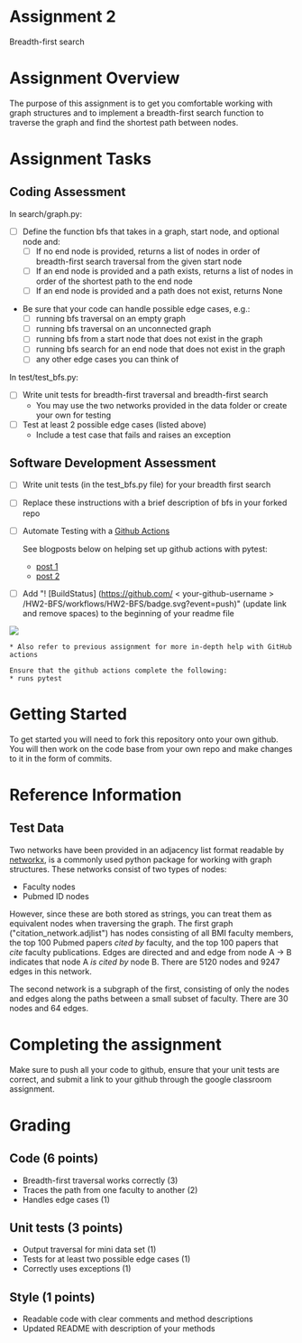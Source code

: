 # Assignment 2
Breadth-first search

# Assignment Overview
The purpose of this assignment is to get you comfortable working with graph structures and to implement a breadth-first search function to traverse the graph and find the shortest path between nodes.

# Assignment Tasks

## Coding Assessment
In search/graph.py:
* [ ] Define the function bfs that takes in a graph, start node, and optional node and:
	* [ ] If no end node is provided, returns a list of nodes in order of breadth-first search traversal from the given start node
	* [ ] If an end node is provided and a path exists, returns a list of nodes in order of the shortest path to the end node
	* [ ] If an end node is provided and a path does not exist, returns None

* Be sure that your code can handle possible edge cases, e.g.:
	* [ ] running bfs traversal on an empty graph
	* [ ] running bfs traversal on an unconnected graph
	* [ ] running bfs from a start node that does not exist in the graph
	* [ ] running bfs search for an end node that does not exist in the graph
	* [ ] any other edge cases you can think of 

In test/test_bfs.py:
* [ ] Write unit tests for breadth-first traversal and breadth-first search 
    * You may use the two networks provided in the data folder or create your own for testing
* [ ] Test at least 2 possible edge cases (listed above)
    *  Include a test case that fails and raises an exception


## Software Development Assessment

* [ ] Write unit tests (in the test_bfs.py file) for your breadth first search
* [ ] Replace these instructions with a brief description of bfs in your forked repo
	
* [ ] Automate Testing with a [Github Actions](https://docs.github.com/en/actions)

	See blogposts below on helping set up github actions with pytest:
	
	* [post 1](https://blog.dennisokeeffe.com/blog/2021-08-08-pytest-with-github-actions)
	* [post 2](https://mattsegal.dev/pytest-on-github-actions.html)

* [ ] Add "! [BuildStatus] (https://github.com/ < your-github-username > /HW2-BFS/workflows/HW2-BFS/badge.svg?event=push)" (update link and remove spaces) to the beginning of your readme file

![](https://github.com/IJbeasley/HW2-BFS/workflows/Project%20Tests/badge.svg)



	* Also refer to previous assignment for more in-depth help with GitHub actions

	Ensure that the github actions complete the following:
	* runs pytest

# Getting Started
To get started you will need to fork this repository onto your own github. You will then work on the code base from your own repo and make changes to it in the form of commits. 

# Reference Information
## Test Data
Two networks have been provided in an adjacency list format readable by [networkx](https://networkx.org/), is a commonly used python package for working with graph structures. These networks consist of two types of nodes:
* Faculty nodes 
* Pubmed ID nodes

However, since these are both stored as strings, you can treat them as equivalent nodes when traversing the graph. The first graph ("citation_network.adjlist") has nodes consisting of all BMI faculty members, the top 100 Pubmed papers *cited by* faculty, and the top 100 papers that *cite* faculty publications. Edges are directed and and edge from node A -> B indicates that node A *is cited by* node B. There are 5120 nodes and 9247 edges in this network.

The second network is a subgraph of the first, consisting of only the nodes and edges along the paths between a small subset of faculty. There are 30 nodes and 64 edges.

# Completing the assignment
Make sure to push all your code to github, ensure that your unit tests are correct, and submit a link to your github through the google classroom assignment.

# Grading

## Code (6 points)
* Breadth-first traversal works correctly (3)
* Traces the path from one faculty to another (2)
* Handles edge cases (1)

## Unit tests (3 points)
* Output traversal for mini data set (1)
* Tests for at least two possible edge cases (1)
* Correctly uses exceptions (1)

## Style (1 points)
* Readable code with clear comments and method descriptions
* Updated README with description of your methods


